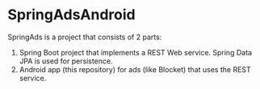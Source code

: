 # SpringAdsAndroid
SpringAds is a project that consists of 2 parts:
1. Spring Boot project that implements a REST Web service. Spring Data JPA is used for persistence. 
2. Android app (this repository) for ads (like Blocket) that uses the REST service. 
